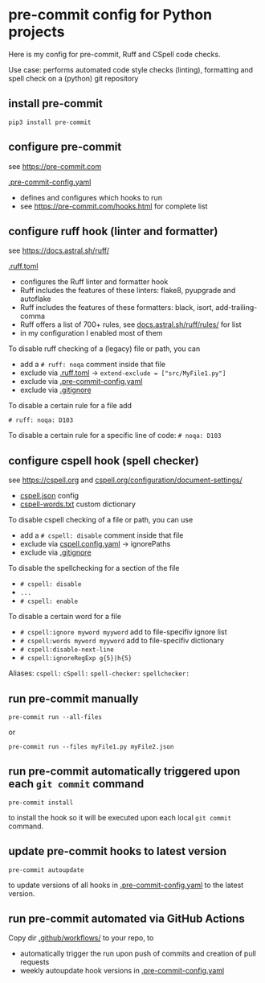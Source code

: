# pre-commit config for Python projects

Here is my config for pre-commit, Ruff and CSpell code checks.

Use case: performs automated code style checks (linting), formatting and spell check on a (python) git repository

## install pre-commit

`pip3 install pre-commit`

## configure pre-commit

see <https://pre-commit.com>

[.pre-commit-config.yaml](.pre-commit-config.yaml)

* defines and configures which hooks to run
* see <https://pre-commit.com/hooks.html> for complete list

## configure ruff hook (linter and formatter)

see <https://docs.astral.sh/ruff/>

[.ruff.toml](.ruff.toml)

* configures the Ruff linter and formatter hook
* Ruff includes the features of these linters: flake8, pyupgrade and autoflake
* Ruff includes the features of these formatters: black, isort, add-trailing-comma
* Ruff offers a list of 700+ rules, see [docs.astral.sh/ruff/rules/](https://docs.astral.sh/ruff/rules/) for list
* in my configuration I enabled most of them

To disable ruff checking of a (legacy) file or path, you can

* add a `# ruff: noqa` comment inside that file
* exclude via [.ruff.toml](.ruff.toml) -> `extend-exclude = ["src/MyFile1.py"]`
* exclude via [.pre-commit-config.yaml](.pre-commit-config.yaml)
* exclude via [.gitignore](.gitignore)

To disable a certain rule for a file add

`# ruff: noqa: D103`

To disable a certain rule for a specific line of code:
`# noqa: D103`

## configure cspell hook (spell checker)

see <https://cspell.org> and [cspell.org/configuration/document-settings/](https://cspell.org/configuration/document-settings/)

* [cspell.json](cspell.json) config
* [cspell-words.txt](cspell-words.txt) custom dictionary

To disable cspell checking of a file or path, you can use

* add a `# cspell: disable` comment inside that file
* exclude via [cspell.config.yaml](cspell.config.yaml) -> ignorePaths
* exclude via [.gitignore](.gitignore)

To disable the spellchecking for a section of the file

* `# cspell: disable`
* `...`
* `# cspell: enable`

To disable a certain word for a file

* `# cspell:ignore myword myyword` add to file-specifiv ignore list
* `# cspell:words myword myyword` add to file-specifiv dictionary
* `# cspell:disable-next-line`
* `# cspell:ignoreRegExp g{5}|h{5}`

Aliases:
`cspell:` `cSpell:` `spell-checker:` `spellchecker:`

## run pre-commit manually

`pre-commit run --all-files`

or

`pre-commit run --files myFile1.py myFile2.json`

## run pre-commit automatically triggered upon each `git commit` command

`pre-commit install`

to install the hook so it will be executed upon each local `git commit` command.

## update pre-commit hooks to latest version

`pre-commit autoupdate`

to update versions of all hooks in [.pre-commit-config.yaml](.pre-commit-config.yaml) to the latest version.

## run pre-commit automated via GitHub Actions

Copy dir [.github/workflows/](.github/workflows/) to your repo, to

* automatically trigger the run upon push of commits and creation of pull requests
* weekly autoupdate hook versions in [.pre-commit-config.yaml](.pre-commit-config.yaml)
